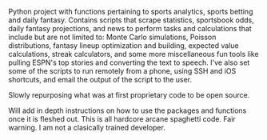 Python project with functions pertaining to sports analytics, sports betting and daily fantasy. Contains scripts that scrape statistics, sportsbook odds, daily fantasy projections, and news to perform tasks and calculations that include but are not limited to: Monte Carlo simulations, Poisson distributions, fantasy lineup optimization and building, expected value calculations, streak calculators, and some more miscellaneous fun tools like pulling ESPN's top stories and converting the text to speech. I've also set some of the scripts to run remotely from a phone, using SSH and iOS shortcuts, and email the output of the script to the user. 

Slowly repurposing what was at first proprietary code to be open source.

Will add in depth instructions on how to use the packages and functions once it is fleshed out. This is all hardcore arcane spaghetti code. 
Fair warning. I am not a clasically trained developer. 
